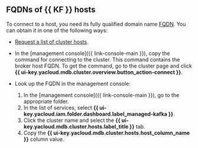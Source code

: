 ## FQDNs of {{ KF }} hosts

To connect to a host, you need its fully qualified domain name [FQDN](../../concepts/network.md#hostname). You can obtain it in one of the following ways:

* [Request a list of cluster hosts](../cluster-hosts.md#list-hosts).
* In the [management console]({{ link-console-main }}), copy the command for connecting to the cluster. This command contains the broker host FQDN. To get the command, go to the cluster page and click **{{ ui-key.yacloud.mdb.cluster.overview.button_action-connect }}**.
* Look up the FQDN in the management console:

   1. In the [management console]({{ link-console-main }}), go to the appropriate folder.
   1. In the list of services, select **{{ ui-key.yacloud.iam.folder.dashboard.label_managed-kafka }}**.
   1. Click the cluster name and select the **{{ ui-key.yacloud.mdb.cluster.hosts.label_title }}** tab.
   1. Copy the **{{ ui-key.yacloud.mdb.cluster.hosts.host_column_name }}** column value.
